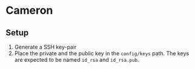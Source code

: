 Cameron
=======

## Setup

1. Generate a SSH key-pair
2. Place the private and the public key in the `config/keys` path. The keys are expected to be named `id_rsa` and `id_rsa.pub`.


